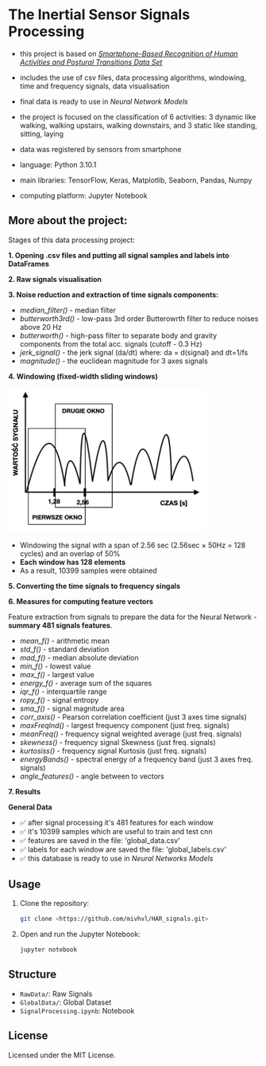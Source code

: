 <h1>
The Inertial Sensor Signals Processing
</h1>

- this project is based on [*Smartphone-Based Recognition of Human Activities and Postural Transitions Data Set*](http://archive.ics.uci.edu/ml/datasets/smartphone-based+recognition+of+human+activities+and+postural+transitions)
- includes the use of csv files, data processing algorithms, windowing, time and frequency signals, data visualisation
- final data is ready to use in *Neural Network Models*
- the project is focused on the classification of 6 activities: 3 dynamic like walking, walking upstairs, walking downstairs, and 3 static like standing, sitting, laying
- data was registered by sensors from smartphone


- language: Python 3.10.1
- main libraries: TensorFlow, Keras, Matplotlib, Seaborn, Pandas, Numpy
- computing platform: Jupyter Notebook

<h2>
More about the project:
</h2>

Stages of this data processing project:

**1. Opening .csv files and putting all signal samples and labels into DataFrames**

**2. Raw signals visualisation**

**3. Noise reduction and extraction of time signals components:**

- *median_filter()* - median filter
- *butterworth3rd()* - low-pass 3rd order Butterowrth filter to reduce noises above 20 Hz
- *butterworth()* - high-pass filter to separate body and gravity components from the total acc. signals (cutoff - 0.3 Hz)
- *jerk_signal()* - the jerk signal (da/dt) where: da = d(signal) and dt=1/fs
- *magnitude()* - the euclidean magnitude for 3 axes signals

**4. Windowing (fixed-width sliding windows)**

<img src="https://github.com/mivhvl/HAR_signals/blob/main/images/windowing.png" width="400px">

- Windowing the signal with a span of 2.56 sec (2.56sec × 50Hz = 128 cycles) and an overlap of 50%
- **Each window has 128 elements**
- As a result, 10399 samples were obtained

**5. Converting the time signals to frequency singals**

**6. Measures for computing feature vectors**

Feature extraction from signals to prepare the data for the Neural Network - **summary 481 signals features**.

- *mean_f()* - arithmetic mean
- *std_f()* - standard deviation
- *mad_f()* - median absolute deviation
- *min_f()* - lowest value 
- *max_f()* - largest value
- *energy_f()* - average sum of the squares
- *iqr_f()* - interquartile range
- *ropy_f()* - signal entropy
- *sma_f()* - signal magnitude area
- *corr_axis()* - Pearson correlation coefficient (just 3 axes time signals)
- *maxFreqInd()* - largest frequency component (just freq. signals)
- *meanFreq()* - frequency signal weighted average (just freq. signals)
- *skewness()* - frequency signal Skewness (just freq. signals)
- *kurtosiss()* - frequency signal Kurtosis (just freq. signals)
- *energyBands()* - spectral energy of a frequency band (just 3 axes freq. signals)
- *angle_features()* - angle between to vectors 

**7. Results**

**General Data**

- :white_check_mark: after signal processing it's 481 features for each window
- :white_check_mark: it's 10399 samples which are useful to train and test cnn 
- :white_check_mark: features are saved in the file: 'global_data.csv'
- :white_check_mark: labels for each window are saved the file: 'global_labels.csv'
- :white_check_mark: this database is ready to use in *Neural Networks Models*

## Usage
1. Clone the repository:
   ```bash
   git clone <https://github.com/mivhvl/HAR_signals.git>
   ```
2. Open and run the Jupyter Notebook:
   ```bash
   jupyter notebook

## Structure
- `RawData/`: Raw Signals
- `GlobalData/`: Global Dataset
- `SignalProcessing.ipynb`: Notebook

## License
Licensed under the MIT License.










